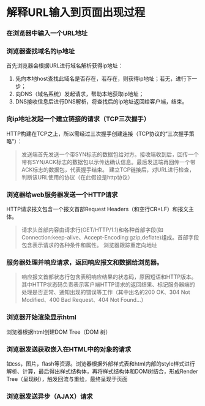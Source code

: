 # 解释URL输入到页面出现过程

### 在浏览器中输入一个URL地址

### 浏览器查找域名的ip地址

首先浏览器会根据URL进行域名解析获得ip地址：

1. 先向本地host查找此域名是否存在，若存在，则获得ip地址；若无，进行下一步；
2. 向DNS（域名系统）发起请求，帮助本地获取ip地址；
3. DNS接收信息后进行DNS解析，将查找后的ip地址返回给客户端，结束。


### 向ip地址发起一个建立链接的请求（TCP三次握手）

HTTP构建在TCP之上，所以需经过三次握手创建连接（TCP协议的“三次握手策略”）：

> 发送端首先发送一个带SYN标志的数据包给对方。接收端收到后，回传一个带有SYN/ACK标志的数据包以示传达确认信息。最后发送端再回传一个带ACK标志的数据包，代表握手结束。
> 建立TCP链接后，对URL进行检查，判断该URL使用的协议（在此假设是http协议）


### 浏览器给web服务器发送一个HTTP请求

HTTP请求报文包含一个报文首部Request Headers（和空行CR+LF）和报文主体。

> 请求头首部内容由请求行(GET/HTTP/1.1)和各种首部字段(如Connection:keep-alive、Accept-Encoding:gzip,deflate)组成。首部字段包含表示请求的各种条件和属性。
> 浏览器跟踪重定向地址


### 服务器处理并响应请求，返回响应报文和数据给浏览器。

> 响应报文首部状态行包含表明响应结果的状态码，原因短语和HTTP版本。其中HTTP状态码负责表示客户端HTTP请求的返回结果、标记服务器端的处理是否正常、通知出现的错误等工作（其中出名的200 OK、304 Not Modified、400 Bad Request、404 Not Found…）

### 浏览器开始渲染显示html

浏览器根据html创建DOM Tree（DOM 树）

### 浏览器发送获取嵌入在HTML中的对象的请求

如css，图片，flash等资源。浏览器根据外部样式表和html内部的style样式进行解析、计算，最后得出样式结构体，再将样式结构体和DOM树结合，形成Render Tree（呈现树），触发回流与重绘，最终呈现于页面

### 浏览器发送异步（AJAX）请求